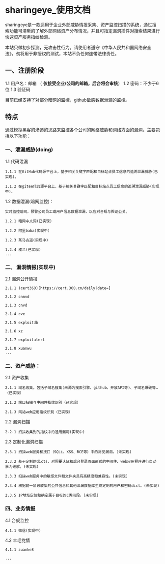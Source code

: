 # sharingeye_使用文档
sharingeye是一款适用于企业外部威胁情报采集、资产监控扫描的系统，通过搜索功能可清晰的了解外部网络资产分布情况，并且可指定漏洞插件对搜索结果进行快速资产服务指纹检测。

本站只做初步探测，无攻击性行为。请使用者遵守《中华人民共和国网络安全法》，勿将用于非授权的测试，本站不负任何连带法律责任。

## 一、注册阶段
1.1 用户名：邮箱    （ **仅接受企业/公司的邮箱，后台将会审核**）
1.2 密码：不少于6位
1.3 验证码

目前已经支持了对部分暗网的监控，github敏感数据泄漏的监控。

## 特点
通过模拟黑客的渗透的思路来监控各个公司的网络威胁和网络方面的漏洞，主要包括以下功能：


### 一、泄漏威胁(doing)

1.1 代码泄漏

    1.1.1 在GitHub代码源平台上，基于相关关键字匹配和目标站点员工信息的追溯泄漏威胁(已实现)。
    
    1.1.2 在gitee代码源平台上，基于相关关键字匹配和目标站点员工信息的追溯泄漏威胁(实现中)。


1.2 数据泄漏(暗网监控)：
    
    实时监控暗网，预警公司员工或用户信息数据泄漏，以应对合规与舆论公关。
    
    1.2.1 暗网中文网(已实现)
    
    1.2.2 阿里baba(实现中)
    
    1.2.3 茶马古道(实现中)
    
    1.2.4 楼兰(已实现)
    ...

### 二、 漏洞情报(实现中)

2.1 漏洞公开情报
    
    2.1.1 (cert360)[https://cert.360.cn/daily?date=]
    
    2.1.2 cnnvd
    
    2.1.3 cnvd
    
    2.1.4 cve
    
    2.1.5 exploitdb
    
    2.1.6 xz
     
    2.1.7 exploitalert
 
    2.1.8 xuanwu
    ...


### 二、资产威胁：

2.1 资产收集

    2.1.1 域名收集。包括子域名搜集(来源为搜索引擎、github、开放API等)、子域名爆破等…（已实现）
    
    2.1.2 端口扫描与中间件指纹识别（已实现）
    
    2.1.3 网站web应用指纹识别（已实现）
    
2.2 漏洞扫描
    
    2.2.1 扫描收集到的指纹中的通用漏洞(实现中)

2.3 定制化漏洞扫描

    2.3.1 扫描web服务和接口（SQLi、XSS、RCE等）中的常见漏洞。(未实现)
    
    2.3.2 基于定制的dicts，对需要认证和后台登录页面形式的中间件、web应用程序进行自动暴力破解。(未实现)
    
    2.3.3 扫描web服务中的敏感文件和文件夹具有高精度和兼容性。(未实现)
    
    2.3.4 根据前一阶段收集的公共信息和其他泄漏数据库生成定制的用户和密码dict。(未实现)
    
    2.3.5 IP地址定位和确定属于目标的C类网段。(未实现)
        

### 四、业务情报

4.1 合规监控

    4.1.1 微信(实现中)

4.2 羊毛党情
    
    4.1.1 zuanke8

    ... 










